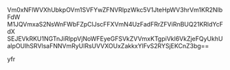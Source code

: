 Vm0xNFlWVXhUbkpOVm1SVFYwZFNVRlpzWkc5V1JteHpWV3hrVm1KR2NIbFdW
M1JQVmxaS2NsWnFWbFZpClJscFFXVmN4UzFadFRrZFViRnBUQ21KRldYcFdX
SEJEVkRKU1NGTnJiRlppVjNoWFEyeGFSVkZVVmxKTgpiVkl6VkZjeFQyUkhU
alpOUlhSRVlsaFNNVmRyUlRsUVVXOUxZakkxYlFvS2RYSjEKCnZ3bg==

yfr